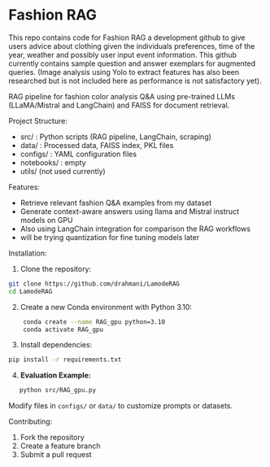 # Fashion RAG

This repo contains code for Fashion RAG a development github to give users advice about clothing given the individuals preferences, time of the year, weather and possibly user input event information. This github currently contains sample question and answer exemplars for augmented queries. (Image analysis using Yolo to extract features has also been researched but is not included here as performance is not satisfactory yet). 

RAG pipeline for fashion color analysis Q&A using pre-trained LLMs (LLaMA/Mistral and LangChain) and FAISS for document retrieval.

Project Structure:
- src/        : Python scripts (RAG pipeline, LangChain, scraping)
- data/       : Processed data, FAISS index, PKL files
- configs/    : YAML configuration files
- notebooks/  : empty
- utils/ (not used currently)

Features:
- Retrieve relevant fashion Q&A examples from my dataset
- Generate context-aware answers using llama and Mistral instruct models on GPU 
- Also using LangChain integration for comparison the RAG workflows
- will be trying quantization for fine tuning models later 

Installation:
1. Clone the repository: 

```bash
git clone https://github.com/drahmani/LamodeRAG
cd LamodeRAG
```

2. Create a new Conda environment with Python 3.10:
```bash
    conda create --name RAG_gpu python=3.10
    conda activate RAG_gpu
```
3. Install dependencies:
```bash
pip install -r requirements.txt
```
4. **Evaluation Example:**
   
```bash
   python src/RAG_gpu.py
```
Modify files in `configs/` or `data/` to customize prompts or datasets.

Contributing:
1. Fork the repository
2. Create a feature branch
3. Submit a pull request

